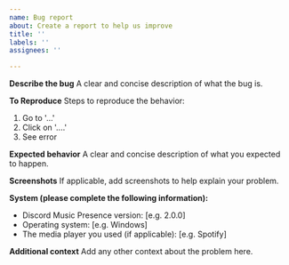 ```yaml
---
name: Bug report
about: Create a report to help us improve
title: ''
labels: ''
assignees: ''

---
```


**Describe the bug**
A clear and concise description of what the bug is.

**To Reproduce**
Steps to reproduce the behavior:
1. Go to '...'
2. Click on '....'
3. See error

**Expected behavior**
A clear and concise description of what you expected to happen.

**Screenshots**
If applicable, add screenshots to help explain your problem.

**System (please complete the following information):**
- Discord Music Presence version: [e.g. 2.0.0]
- Operating system: [e.g. Windows]
- The media player you used (if applicable): [e.g. Spotify]

**Additional context**
Add any other context about the problem here.
